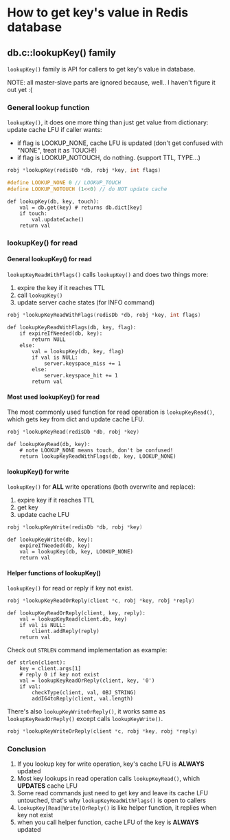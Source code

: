 # How to get key's value in Redis database
## db.c::lookupKey() family

`lookupKey()` family is API for callers to get key's value in database.

NOTE: all master-slave parts are ignored because, well.. I haven't figure it out yet :(  

### General lookup function

`lookupKey()`, it does one more thing than just get value from dictionary: update cache LFU if caller wants:

* if flag is LOOKUP_NONE, cache LFU is updated (don't get confused with "NONE", treat it as TOUCH!)
* if flag is LOOKUP_NOTOUCH, do nothing. (support TTL, TYPE...)

```C
robj *lookupKey(redisDb *db, robj *key, int flags)

#define LOOKUP_NONE 0 // LOOKUP_TOUCH 
#define LOOKUP_NOTOUCH (1<<0) // do NOT update cache
```

```Python3
def lookupKey(db, key, touch):
    val = db.get(key) # returns db.dict[key]
    if touch:
        val.updateCache()
    return val
```

### lookupKey() for read

#### General lookupKey() for read

`lookupKeyReadWithFlags()` calls `lookupKey()` and does two things more:

1. expire the key if it reaches TTL
2. call `lookupKey()`
3. update server cache states (for INFO command)

```C
robj *lookupKeyReadWithFlags(redisDb *db, robj *key, int flags)
```

```Python3
def lookupKeyReadWithFlags(db, key, flag):
    if expireIfNeeded(db, key):
        return NULL
    else:
        val = lookupKey(db, key, flag)
        if val is NULL:
            server.keyspace_miss += 1
        else:
            server.keyspace_hit += 1
        return val
```

#### Most used lookupKey() for read

The most commonly used function for read operation is `lookupKeyRead()`, which gets key from dict and update cache LFU.

```C
robj *lookupKeyRead(redisDb *db, robj *key)
```

```Python3
def lookupKeyRead(db, key):
    # note LOOKUP_NONE means touch, don't be confused!
    return lookupKeyReadWithFlags(db, key, LOOKUP_NONE)
```

#### lookupKey() for write

`lookupKey()` for **ALL** write operations (both overwrite and replace):

1. expire key if it reaches TTL
2. get key
3. update cache LFU

```C
robj *lookupKeyWrite(redisDb *db, robj *key)
```

```Python3
def lookupKeyWrite(db, key):
    expireIfNeeded(db, key)
    val = lookupKey(db, key, LOOKUP_NONE)
    return val
```

#### Helper functions of lookupKey()

`lookupKey()` for read or reply if key not exist. 

```C
robj *lookupKeyReadOrReply(client *c, robj *key, robj *reply)
```

```Python3
def lookupKeyReadOrReply(client, key, reply):
    val = lookupKeyRead(client.db, key)
    if val is NULL:
        client.addReply(reply)
    return val
```

Check out `STRLEN` command implementation as example:

```Python3
def strlen(client):
    key = client.args[1]
    # reply 0 if key not exist
    val = lookupKeyReadOrReply(client, key, '0')
    if val:
        checkType(client, val, OBJ_STRING)
        addI64toReply(client, val.length)
```

There's also `lookupKeyWriteOrReply()`, it works same as `lookupKeyReadOrReply()` except calls `lookupKeyWrite()`.

```C
robj *lookupKeyWriteOrReply(client *c, robj *key, robj *reply)
```

### Conclusion

1. If you lookup key for write operation, key's cache LFU is **ALWAYS** updated
2. Most key lookups in read operation calls `lookupKeyRead()`, which **UPDATES** cache LFU
3. Some read commands just need to get key and leave its cache LFU untouched, that's why `lookupKeyReadWithFlags()` is open to callers
4. `lookupKey[Read|Write]OrReply()` is like helper function, it replies when key not exist
5. when you call helper function, cache LFU of the key is **ALWAYS** updated 